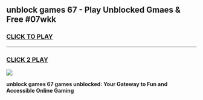 
## unblock games 67 - Play Unblocked Gmaes & Free #07wkk
<h3>
<a href="https://premium.freeplayer.one?title=unblock_games_67&ref=03M">CLICK TO PLAY</a></h3>
<hr>

<h3>
<a href="https://premium.freeplayer.one?title=unblock_games_67&ref=03M">CLICK 2 PLAY</a>
  
</h3>

<a href="https://premium.freeplayer.one?title=unblock_games_67&ref=03M"><img src="https://clearcache.store/games.png"></a>


**unblock games 67 games unblocked: Your Gateway to Fun and Accessible Online Gaming**
